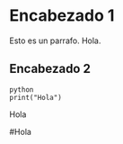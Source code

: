 <h1>Encabezado 1</h1>
<p>Esto es un parrafo. Hola.</p>
<h2>Encabezado 2</h2>
<p><code>python
print("Hola")</code></p>
<p>Hola</p>
#Hola